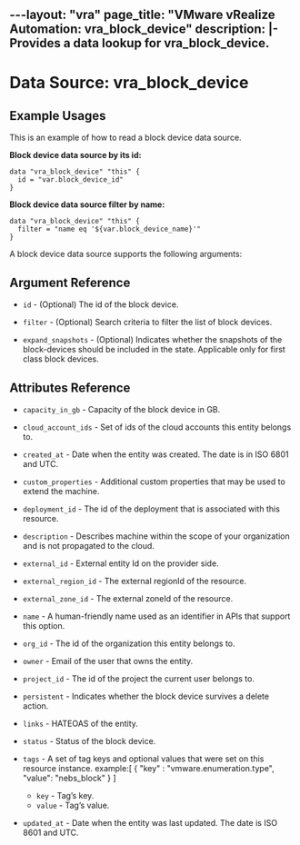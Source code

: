 ---layout: "vra"
page_title: "VMware vRealize Automation: vra_block_device"
description: |-
  Provides a data lookup for vra_block_device.
---

# Data Source: vra_block_device
## Example Usages

This is an example of how to read a block device data source.

**Block device data source by its id:**
```hcl
data "vra_block_device" "this" {
  id = "var.block_device_id"
}

```

**Block device data source filter by name:**

```hcl
data "vra_block_device" "this" {
  filter = "name eq '${var.block_device_name}'"
}

```

A block device data source supports the following arguments:

## Argument Reference
* `id` - (Optional) The id of the block device.

* `filter` - (Optional) Search criteria to filter the list of block devices.

* `expand_snapshots` - (Optional) Indicates whether the snapshots of the block-devices should be included in the state. Applicable only for first class block devices.

## Attributes Reference

* `capacity_in_gb` - Capacity of the block device in GB.

* `cloud_account_ids` - Set of ids of the cloud accounts this entity belongs to.

* `created_at` - Date when the entity was created. The date is in ISO 6801 and UTC.

* `custom_properties` - Additional custom properties that may be used to extend the machine.

* `deployment_id` - The id of the deployment that is associated with this resource.

* `description` - Describes machine within the scope of your organization and is not propagated to the cloud.

* `external_id` - External entity Id on the provider side.

* `external_region_id` - The external regionId of the resource.

* `external_zone_id` - The external zoneId of the resource.

* `name` - A human-friendly name used as an identifier in APIs that support this option.

* `org_id` - The id of the organization this entity belongs to.

* `owner` - Email of the user that owns the entity.

* `project_id` - The id of the project the current user belongs to.

* `persistent` - Indicates whether the block device survives a delete action.

* `links` - HATEOAS of the entity.

* `status` - Status of the block device.

* `tags` - A set of tag keys and optional values that were set on this resource instance.
example:[ { "key" : "vmware.enumeration.type", "value": "nebs_block" } ]
  * `key` - Tag’s key.
  * `value` - Tag’s value.

* `updated_at` - Date when the entity was last updated. The date is ISO 8601 and UTC.




